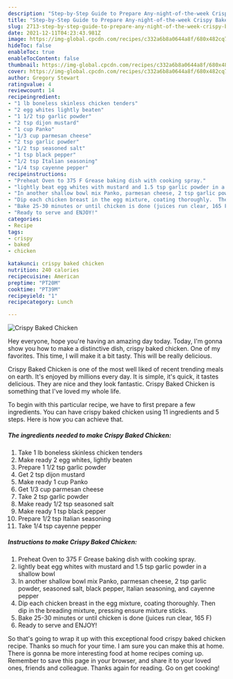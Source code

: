 ```yaml
---
description: "Step-by-Step Guide to Prepare Any-night-of-the-week Crispy Baked Chicken"
title: "Step-by-Step Guide to Prepare Any-night-of-the-week Crispy Baked Chicken"
slug: 2713-step-by-step-guide-to-prepare-any-night-of-the-week-crispy-baked-chicken
date: 2021-12-11T04:23:43.981Z
image: https://img-global.cpcdn.com/recipes/c332a6b8a0644a8f/680x482cq70/crispy-baked-chicken-recipe-main-photo.jpg
hideToc: false
enableToc: true
enableTocContent: false
thumbnail: https://img-global.cpcdn.com/recipes/c332a6b8a0644a8f/680x482cq70/crispy-baked-chicken-recipe-main-photo.jpg
cover: https://img-global.cpcdn.com/recipes/c332a6b8a0644a8f/680x482cq70/crispy-baked-chicken-recipe-main-photo.jpg
author: Gregory Stewart
ratingvalue: 4
reviewcount: 14
recipeingredient:
- "1 lb boneless skinless chicken tenders"
- "2 egg whites lightly beaten"
- "1 1/2 tsp garlic powder"
- "2 tsp dijon mustard"
- "1 cup Panko"
- "1/3 cup parmesan cheese"
- "2 tsp garlic powder"
- "1/2 tsp seasoned salt"
- "1 tsp black pepper"
- "1/2 tsp Italian seasoning"
- "1/4 tsp cayenne pepper"
recipeinstructions:
- "Preheat Oven to 375 F Grease baking dish with cooking spray."
- "lightly beat egg whites with mustard and 1.5 tsp garlic powder in a shallow bowl"
- "In another shallow bowl mix Panko, parmesan cheese, 2 tsp garlic powder, seasoned salt, black pepper, Italian seasoning, and cayenne pepper"
- "Dip each chicken breast in the egg mixture, coating thoroughly.  Then dip in the breading mixture, pressing ensure mixture sticks."
- "Bake 25-30 minutes or until chicken is done (juices run clear, 165 F)"
- "Ready to serve and ENJOY!"
categories:
- Recipe
tags:
- crispy
- baked
- chicken

katakunci: crispy baked chicken 
nutrition: 240 calories
recipecuisine: American
preptime: "PT20M"
cooktime: "PT39M"
recipeyield: "1"
recipecategory: Lunch

---
```



![Crispy Baked Chicken](https://img-global.cpcdn.com/recipes/c332a6b8a0644a8f/680x482cq70/crispy-baked-chicken-recipe-main-photo.jpg)

Hey everyone, hope you're having an amazing day today. Today, I'm gonna show you how to make a distinctive dish, crispy baked chicken. One of my favorites. This time, I will make it a bit tasty. This will be really delicious.



Crispy Baked Chicken is one of the most well liked of recent trending meals on earth. It's enjoyed by millions every day. It is simple, it's quick, it tastes delicious. They are nice and they look fantastic. Crispy Baked Chicken is something that I've loved my whole life.


To begin with this particular recipe, we have to first prepare a few ingredients. You can have crispy baked chicken using 11 ingredients and 5 steps. Here is how you can achieve that.

<!--inarticleads1-->

##### The ingredients needed to make Crispy Baked Chicken:

1. Take 1 lb boneless skinless chicken tenders
1. Make ready 2 egg whites, lightly beaten
1. Prepare 1 1/2 tsp garlic powder
1. Get 2 tsp dijon mustard
1. Make ready 1 cup Panko
1. Get 1/3 cup parmesan cheese
1. Take 2 tsp garlic powder
1. Make ready 1/2 tsp seasoned salt
1. Make ready 1 tsp black pepper
1. Prepare 1/2 tsp Italian seasoning
1. Take 1/4 tsp cayenne pepper




<!--inarticleads2-->

##### Instructions to make Crispy Baked Chicken:

1. Preheat Oven to 375 F Grease baking dish with cooking spray.
1. lightly beat egg whites with mustard and 1.5 tsp garlic powder in a shallow bowl
1. In another shallow bowl mix Panko, parmesan cheese, 2 tsp garlic powder, seasoned salt, black pepper, Italian seasoning, and cayenne pepper
1. Dip each chicken breast in the egg mixture, coating thoroughly.  Then dip in the breading mixture, pressing ensure mixture sticks.
1. Bake 25-30 minutes or until chicken is done (juices run clear, 165 F)
1. Ready to serve and ENJOY!



So that's going to wrap it up with this exceptional food crispy baked chicken recipe. Thanks so much for your time. I am sure you can make this at home. There is gonna be more interesting food at home recipes coming up. Remember to save this page in your browser, and share it to your loved ones, friends and colleague. Thanks again for reading. Go on get cooking!
